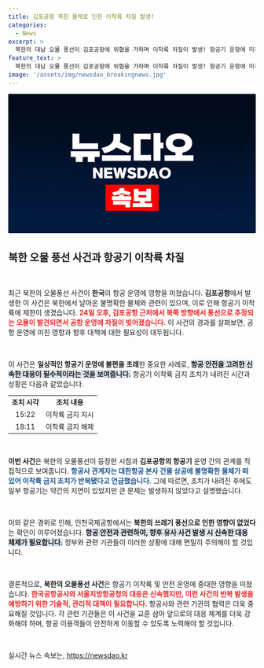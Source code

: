 ```yaml
---
title: 김포공항 북한 물체로 인한 이착륙 차질 발생!
categories:
  - News
excerpt: >
  북한의 대남 오물 풍선이 김포공항에 위협을 가하며 이착륙 차질이 발생! 항공기 운항에 미친 영향과 긴박했던 상황을 반전 속에 전합니다. 클릭하여 자세한 내용을 확인하세요!
feature_text: >
  북한의 대남 오물 풍선이 김포공항에 위협을 가하며 이착륙 차질이 발생! 항공기 운항에 미친 영향과 긴박했던 상황을 반전 속에 전합니다. 클릭하여 자세한 내용을 확인하세요!
image: '/assets/img/newsdao_breakingnews.jpg'
---
```


<p><img src="/assets/img/newsdao_breakingnews.jpg" alt="implanttips 속보" /></p>

<h2 data-ke-size="size26">북한 오물 풍선 사건과 항공기 이착륙 차질</h2>

<p data-ke-size="size16">&nbsp;</p>

<p>최근 북한의 오물풍선 사건이 <strong>한국</strong>의 항공 운영에 영향을 미쳤습니다. <strong>김포공항</strong>에서 발생한 이 사건은 북한에서 날아온 불명확한 물체와 관련이 있으며, 이로 인해 항공기 이착륙에 제한이 생겼습니다. <b><span style="color: #ee2323;">24일 오후, 김포공항 근처에서 북쪽 방향에서 풍선으로 추정되는 오물이 발견되면서 공항 운영에 차질이 빚어졌습니다.</span></b> 이 사건의 경과를 살펴보면, 공항 운영에 미친 영향과 향후 대책에 대한 필요성이 대두됩니다.</p>

<p data-ke-size="size16">&nbsp;</p>

<p>이 사건은 <strong>일상적인 항공기 운영에 불편을 초래</strong>한 중요한 사례로, <b><span style="background-color: #21538527;">항공 안전을 고려한 신속한 대응이 필수적이라는 것을 보여줍니다.</span></b> 항공기 이착륙 금지 조치가 내려진 시간과 상황은 다음과 같았습니다.</p>

<table>
<tr>
<td style="text-align: center; height: 17px;"><b>조치 시각</b></td>
<td style="text-align: center; height: 17px;"><b>조치 내용</b></td>
</tr>
<tr>
<td style="text-align: center; height: 17px;">15:22</td>
<td style="text-align: center; height: 17px;">이착륙 금지 지시</td>
</tr>
<tr>
<td style="text-align: center; height: 17px;">18:11</td>
<td style="text-align: center; height: 17px;">이착륙 금지 해제</td>
</tr>
</table>

<p data-ke-size="size16">&nbsp;</p>

<p><strong>이번 사건</strong>은 북한의 오물풍선이 등장한 시점과 <strong>김포공항의 항공기</strong> 운영 간의 관계를 직접적으로 보여줍니다. <b><span style="color: #1a5490;">항공사 관계자는 대한항공 본사 건물 상공에 불명확한 물체가 떠 있어 이착륙 금지 조치가 반복됐다고 언급했습니다.</span></b> 그에 따르면, 조치가 내려진 후에도 일부 항공기는 약간의 지연이 있었지만 큰 문제는 발생하지 않았다고 설명했습니다.</p>

<p data-ke-size="size16">&nbsp;</p>

<p>이와 같은 경위로 인해, 인천국제공항에서는 <strong>북한의 쓰레기 풍선으로 인한 영향이 없었다</strong>는 확인이 이루어졌습니다. <b><span style="background-color: #21538527;">항공 안전과 관련하여, 향후 유사 사건 발생 시 신속한 대응 체제가 필요합니다.</span></b> 정부와 관련 기관들이 이러한 상황에 대해 면밀히 주의해야 할 것입니다.</p>

<p data-ke-size="size16">&nbsp;</p>

<p>결론적으로, <strong>북한의 오물풍선 사건</strong>은 항공기 이착륙 및 안전 운영에 중대한 영향을 미쳤습니다. <b><span style="color: #ee2323;">한국공항공사와 서울지방항공청의 대응은 신속했지만, 이런 사건의 반복 발생을 예방하기 위한 기술적, 관리적 대책이 필요합니다.</span></b> 항공사와 관련 기관의 협력은 더욱 중요해질 것입니다. 각 관련 기관들은 이 사건을 교훈 삼아 앞으로의 대응 체계를 더욱 강화해야 하며, 항공 이용객들이 안전하게 이동할 수 있도록 노력해야 할 것입니다. </p>

<p data-ke-size="size16">&nbsp;</p>
실시간 뉴스 속보는, <a href="https://newsdao.kr" rel="dofollow">https://newsdao.kr</a>


